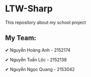# LTW-Sharp
This repository about my school project
## My Team:
✔ Nguyễn Hoàng Anh  - 2152174

✔ Nguyễn Tuấn Lộc   - 2152138

✔ Nguyễn Ngọc Quang - 2153042
